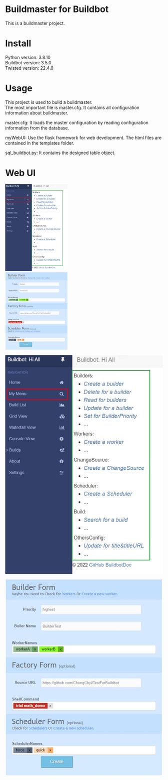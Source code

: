 # Buildmaster for Buildbot
This is a buildmaster project.

# Install
Python version: 3.8.10  
Buildbot version: 3.5.0  
Twisted version: 22.4.0 

# Usage
This project is used to build a buildmaster.  
The most important file is master.cfg.
It contains all configuration information about buildmaster.

master.cfg: It loads the master configuration by reading configuration information from the database. 

myWebUI: Use the flask framework for web development. The html files are contained in the templates folder.

sql_buildbot.py: It contains the designed table object.

# Web UI
<img src="https://github.com/ChungChyi/Buildbot_web_config/blob/main/img_web_config/op_menu.jpg" width="200"  alt="操作菜单"/><br/>
<img src="https://github.com/ChungChyi/Buildbot_web_config/blob/main/img_web_config/create_builder.jpg" width="200"  alt="创建Builder页面"/><br/>

![images](img_web_config/op_menu.jpg)

![images](img_web_config/create_builder.jpg)
